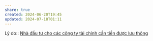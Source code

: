 ```yaml
---
share: true
created: 2024-06-20T19:45
updated: 2024-07-18T01:11
---
```

Lý do:: [Nhà đầu tư cho các công ty tài chính cần tiền được lưu thông](./Nh%C3%A0%20%C4%91%E1%BA%A7u%20t%C6%B0%20cho%20c%C3%A1c%20c%C3%B4ng%20ty%20t%C3%A0i%20ch%C3%ADnh%20c%E1%BA%A7n%20ti%E1%BB%81n%20%C4%91%C6%B0%E1%BB%A3c%20l%C6%B0u%20th%C3%B4ng.md)